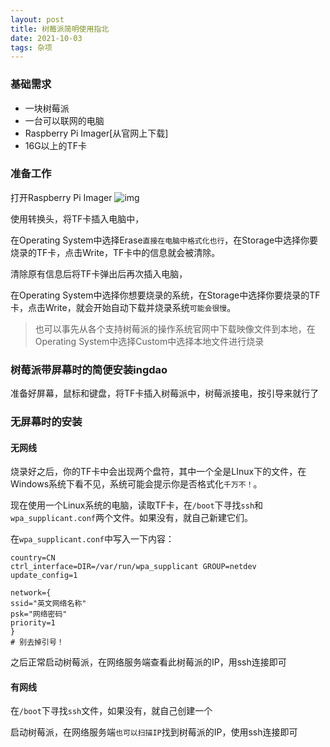 ```yaml
---
layout: post
title: 树莓派简明使用指北
date: 2021-10-03
tags: 杂项
---
```


### 基础需求

- 一块树莓派
- 一台可以联网的电脑
- Raspberry Pi Imager[从官网上下载]
- 16G以上的TF卡

### 准备工作

打开Raspberry Pi Imager
![img](https://sirmegamu.github.io/images/posts/2021-10-03/01.png)

使用转换头，将TF卡插入电脑中，

在Operating System中选择Erase`直接在电脑中格式化也行`，在Storage中选择你要烧录的TF卡，点击Write，TF卡中的信息就会被清除。

清除原有信息后将TF卡弹出后再次插入电脑，

在Operating System中选择你想要烧录的系统，在Storage中选择你要烧录的TF卡，点击Write，就会开始自动下载并烧录系统`可能会很慢`。

> 也可以事先从各个支持树莓派的操作系统官网中下载映像文件到本地，在Operating System中选择Custom中选择本地文件进行烧录


### 树莓派带屏幕时的简便安装ingdao

准备好屏幕，鼠标和键盘，将TF卡插入树莓派中，树莓派接电，按引导来就行了

### 无屏幕时的安装


#### 无网线
烧录好之后，你的TF卡中会出现两个盘符，其中一个全是LInux下的文件，在Windows系统下看不见，系统可能会提示你是否格式化`千万不！`。

现在使用一个Linux系统的电脑，读取TF卡，在`/boot`下寻找`ssh`和`wpa_supplicant.conf`两个文件。如果没有，就自己新建它们。

在`wpa_supplicant.conf`中写入一下内容：
~~~
country=CN
ctrl_interface=DIR=/var/run/wpa_supplicant GROUP=netdev
update_config=1

network={
ssid="英文网络名称"
psk="网络密码"
priority=1
} 
# 别去掉引号！
~~~
之后正常启动树莓派，在网络服务端查看此树莓派的IP，用ssh连接即可

#### 有网线

在`/boot`下寻找`ssh`文件，如果没有，就自己创建一个

启动树莓派，在网络服务端`也可以扫描IP`找到树莓派的IP，使用ssh连接即可